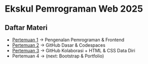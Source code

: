 # Ekskul Pemrograman Web 2025

## Daftar Materi
- [Pertemuan 1](pertemuan-1/README.md) → Pengenalan Pemrograman & Frontend  
- [Pertemuan 2](pertemuan-2/README.md) → GitHub Dasar & Codespaces  
- [Pertemuan 3](pertemuan-3/README.md) → GitHub Kolaborasi + HTML & CSS Data Diri  
- Pertemuan 4 → (next: Bootstrap & Portfolio)  
